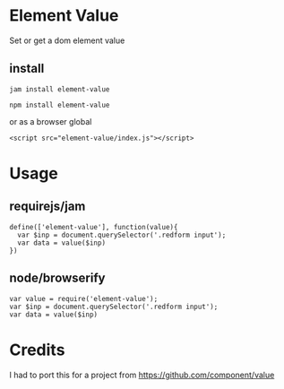 Element Value
=============

Set or get a dom element value


install
-------

    jam install element-value

    npm install element-value


or as a browser global

    <script src="element-value/index.js"></script>

Usage
=====

requirejs/jam
-------------

    define(['element-value'], function(value){
      var $inp = document.querySelector('.redform input');
      var data = value($inp)
    })

node/browserify
---------------

    var value = require('element-value');
    var $inp = document.querySelector('.redform input');
    var data = value($inp)

Credits
=======

I had to port this for a project from https://github.com/component/value